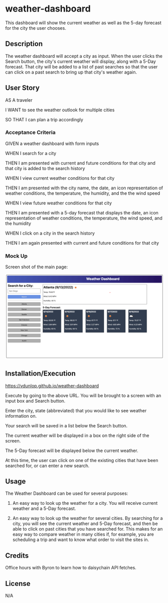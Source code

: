 # weather-dashboard
This dashboard will show the current weather as well as the 5-day forecast for the city the user chooses.

## Description
The weather dashboard will accept a city as input. When the user clicks the Search button, the city's current weather will display, along with a 5-Day forecast. That city will be added to a list of past searches so that the user can click on a past search to bring up that city's weather again.

## User Story
AS A traveler

I WANT to see the weather outlook for multiple cities

SO THAT I can plan a trip accordingly

### Acceptance Criteria
GIVEN a weather dashboard with form inputs

WHEN I search for a city

THEN I am presented with current and future conditions for that city and that city is added to the search history

WHEN I view current weather conditions for that city

THEN I am presented with the city name, the date, an icon representation of weather conditions, the temperature, the humidity, and the the wind speed

WHEN I view future weather conditions for that city

THEN I am presented with a 5-day forecast that displays the date, an icon representation of weather conditions, the 
temperature, the wind speed, and the humidity

WHEN I click on a city in the search history

THEN I am again presented with current and future conditions for that city

### Mock Up
Screen shot of the main page:

![weather dashboard main page](./Assets/images/main_screenshot.png)

## Installation/Execution
https://vdunlop.github.io/weather-dashboard

Execute by going to the above URL. You will be brought to a screen with an input box and Search button.

Enter the city, state (abbreviated) that you would like to see weather information on.

Your search will be saved in a list below the Search button.

The current weather will be displayed in a box on the right side of the screen.

The 5-Day forecast will be displayed below the current weather.

At this time, the user can click on one of the existing cities that have been searched for, or can enter a new search.

## Usage
The Weather Dashboard can be used for several purposes:

1. An easy way to look up the weather for a city. You will receive current weather and a 5-Day forecast.

2. An easy way to look up the weather for several cities. By searching for a city, you will see the current weather and 5-Day forecast, and then be able to click on past cities that you have searched for. This makes for an easy way to compare weather in many cities if, for example, you are scheduling a trip and want to know what order to visit the sites in.

## Credits

Office hours with Byron to learn how to daisychain API fetches.

## License

N/A